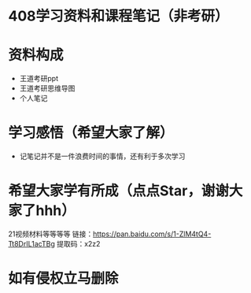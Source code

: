 # 408学习资料和课程笔记（非考研）
# 资料构成
+ 王道考研ppt
+ 王道考研思维导图
+ 个人笔记

# 学习感悟（希望大家了解）
+ 记笔记并不是一件浪费时间的事情，还有利于多次学习

# 希望大家学有所成（点点Star，谢谢大家了hhh）
21视频材料等等等等
链接：https://pan.baidu.com/s/1-ZlM4tQ4-Tt8DrIL1acTBg 
提取码：x2z2 

# 如有侵权立马删除

